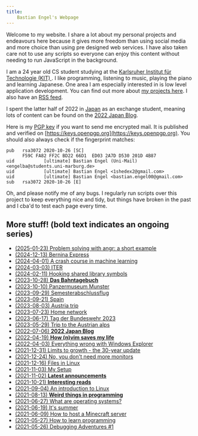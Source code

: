 ```yaml
---
title:
    Bastian Engel's Webpage
---
```


Welcome to my website. I share a lot about my personal projects
and endeavours here because it gives more freedom than using social media
and more choice than using pre designed web services. I have also taken care
not to use any scripts so everyone can enjoy this content without needing to
run JavaScript in the background.

I am a 24 year old CS student studying at the [Karlsruher Institut für
Technologie (KIT) ](https://www.kit.edu/). I like programming, listening to
music, playing the piano and learning Japanese. One area I am especially
interested in is low level application development. You can find out more about
[my projects here](/html/projects.html). I also have an [RSS feed](/rss.xml).

I spent the latter half of 2022 in
[Japan](https://www.youtube.com/watch?v=_mkiGMtbrPM) as an exchange student,
meaning lots of content can be found on the [2022 Japan
Blog](/html/2022_japan/blog.html).

Here is my [PGP key](/res/gpg_key.txt) if you want to send me encrypted mail.
It is published and verified on
[https://keys.openpgp.org](https://keys.openpgp.org). You should also always
check if the fingerprint matches:

```
pub   rsa3072 2020-10-26 [SC]
      F59C FA82 FF2C BD22 66D1  ED03 2A7D D530 201D 4B87
uid           [ultimate] Bastian Engel (Uni-Mail) <engelba@students.uni-marburg.de>
uid           [ultimate] Bastian Engel <1shedex2@gmail.com>
uid           [ultimate] Bastian Engel <bastian.engel00@gmail.com>
sub   rsa3072 2020-10-26 [E]
```

Oh, and please notify me of any bugs. I regularly run scripts over this project
to keep everything nice and tidy, but things have broken in the past and I cba'd
to test each page every time.

## More stuff! (**bold** text indicates an ongoing series)

- [(2025-01-23) Problem solving with angr: a short example](/html/angr-aoc.html)
- [(2024-12-13) Bernina Express](/html/bernina.html)
- [(2024-04-01) A crash course in machine learning](/html/machine-learning.html)
- [(2024-03-03) ITER](/html/iter.html)
- [(2024-02-11) Hooking shared library symbols](/html/dlsym_hooking.html)
- [(2023-10-28) **Das Bahntagebuch**](/html/bahntagebuch.html)
- [(2023-10-10) Panzermuseum Munster](/html/panzermuseum.html)
- [(2023-09-29) Semesterabschlussflug](/html/flug.html)
- [(2023-09-21) Spain](/html/spain.html)
- [(2023-08-03) Austria trip](/html/austria_trip.html)
- [(2023-07-23) Home network](/html/home_network.html)
- [(2023-06-17) Tag der Bundeswehr 2023](/html/tdb.html)
- [(2023-05-29) Trip to the Austrian alps](/html/alps.html)
- [(2022-07-06) **2022 Japan Blog**](/html/2022_japan/blog.html)
- [(2022-04-19) **How (n)vim saves my life**](/html/vim_life_saving.html)
- [(2022-04-03) Everything wrong with Windows Explorer](/html/win_explorer.html)
- [(2021-12-31) Limits to growth - the 30-year update](/html/limits_to_growth.html)
- [(2021-12-24) No, you don't need more monitors](/html/more_monitors.html)
- [(2021-12-16) Files in Linux](/html/linux_files.html)
- [(2021-11-03) My Setup](/html/setup.html)
- [(2021-11-02) **Latest announcements**](/html/announcements.html)
- [(2021-10-21) **Interesting reads**](/html/interesting_reads.html)
- [(2021-09-04) An introduction to Linux](/html/linux_introduction.html)
- [(2021-08-13) **Weird things in programming**](/html/weird_programming_things.html)
- [(2021-06-27) What are operating systems?](/html/what_are_os.html)
- [(2021-06-19) It's summer](/html/its_summer.html)
- [(2021-06-09) How to host a Minecraft server](/html/hosting_mc_server.html)
- [(2021-05-27) How to learn programming](/html/how_to_learn_programming.html)
- [(2021-05-26) Debugging Adventures #1](/html/debugging_HPET.html)
